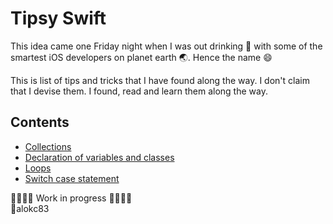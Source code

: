 # Tipsy Swift
This idea came one Friday night when I was out drinking :beers: with some of the smartest iOS developers on planet earth :earth_asia:. Hence the name :smile: 

This is list of tips and tricks that I have found along the way. I don't claim that I devise them. I found, read and learn them along the way. 

## Contents
* [Collections](./collections/README.md) <br>
* [Declaration of variables and classes](./declarations/README.md)<br>
* [Loops](./loops/README.md) <br>
* [Switch case statement](./switch/README.md) <br>

🚧🚧🚧🚧 Work in progress 🚧🚧🚧🚧<br>
👷‍alokc83
